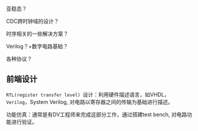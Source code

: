 亚稳态？

CDC跨时钟域的设计？

时序相关的一些解决方案？

Verilog？+数字电路基础？

各种协议？

## 前端设计

`RTL(register transfer level) `设计：利用硬件描述语言，如VHDL，`Verilog`，System Verilog, 对电路以寄存器之间的传输为基础进行描述。

功能仿真：通常是有DV工程师来完成这部分工作，通过搭建test bench, 对电路功能进行验证。
